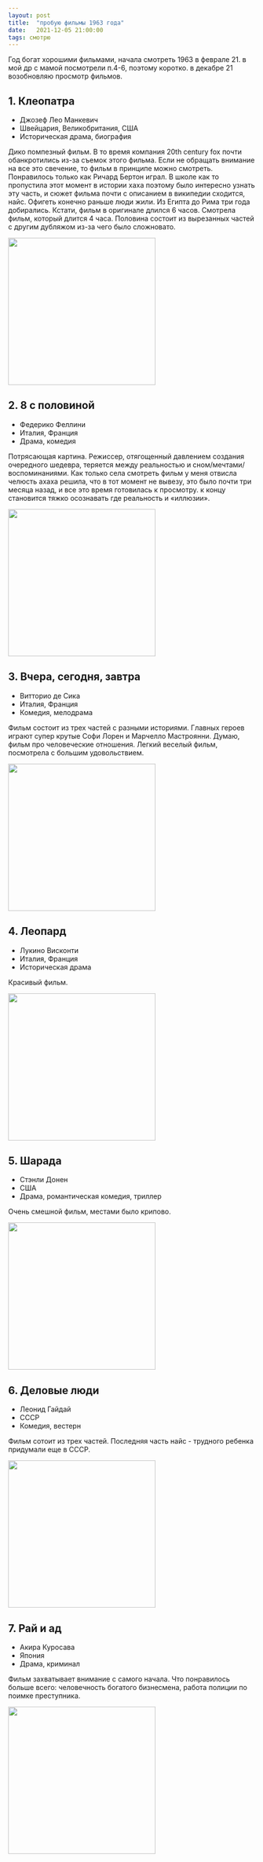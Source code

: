 ```yaml
---
layout: post
title:  "пробую фильмы 1963 года"
date:   2021-12-05 21:00:00
tags: смотрю
---
```


Год богат хорошими фильмами, начала смотреть 1963 в феврале 21. в мой др с мамой посмотрели п.4-6, поэтому коротко. в декабре 21 возобновляю просмотр фильмов.

## 1. Клеопатра
- Джозеф Лео Манкевич
- Швейцария, Великобритания, США
- Историческая драма, биография

Дико помпезный фильм. В то время компания 20th century fox почти обанкротились из-за съемок этого фильма. Если не обращать внимание на все это свечение, то фильм в принципе можно смотреть. Понравилось только как Ричард Бертон играл. В школе как то пропустила этот момент в истории хаха поэтому было интересно узнать эту часть, и сюжет фильма почти с описанием в википедии сходится, найс.
Офигеть конечно раньше люди жили. Из Египта до Рима три года добирались.
Кстати, фильм в оригинале длился 6 часов. Смотрела фильм, который длится 4 часа. Половина состоит из вырезанных частей с другим дубляжом из-за чего было сложновато.

<a href="https://letterboxd.com/film/cleopatra-1963/" title="Перейти на страницу фильма в Letterboxd" target="_blank">
<img src = "https://a.ltrbxd.com/resized/sm/upload/9p/bu/tr/xf/bj7rUGUewofA9cpHt1h36gvDFfy-0-460-0-690-crop.jpg?k=5cd399f4c6" width="300"></a>

## 2. 8 с половиной
- Федерико Феллини
- Италия, Франция
- Драма, комедия

Потрясающая картина.
Режиссер, отягощенный давлением создания очередного шедевра, теряется между реальностью и сном/мечтами/воспоминаниями.
Как только села смотреть фильм у меня отвисла челюсть ахаха решила, что в тот момент не вывезу, это было почти три месяца назад, и все это время готовилась к просмотру. к концу становится тяжко осознавать где реальность и «иллюзии».

<a href="https://letterboxd.com/film/8-half/" title="Перейти на страницу фильма в Letterboxd" target="_blank">
<img src = "https://a.ltrbxd.com/resized/sm/upload/qt/2y/ms/4w/5pQlc8dp5dXzWg1yM70DZrsDpOl-0-460-0-690-crop.jpg?k=9234e8d19a" width="300"></a>

## 3. Вчера, сегодня, завтра
- Витторио де Сика
- Италия, Франция
- Комедия, мелодрама

Фильм состоит из трех частей с разными историями. Главных героев играют супер крутые Софи Лорен и Марчелло Мастроянни.
Думаю, фильм про человеческие отношения.
Легкий веселый фильм, посмотрела с большим удовольствием.

<a href="https://letterboxd.com/film/yesterday-today-and-tomorrow-1963/" title="Перейти на страницу фильма в Letterboxd" target="_blank">
<img src = "https://a.ltrbxd.com/resized/film-poster/2/2/2/9/3/22293-yesterday-today-and-tomorrow-0-460-0-690-crop.jpg?k=7a9075ef46" width="300"></a>

## 4. Леопард
- Лукино Висконти
- Италия, Франция
- Историческая драма

Красивый фильм.

<a href="https://letterboxd.com/film/the-leopard/" title="Перейти на страницу фильма в Letterboxd" target="_blank">
<img src = "https://a.ltrbxd.com/resized/film-poster/5/1/1/6/7/51167-the-leopard-0-460-0-690-crop.jpg?k=2e13ff2917" width="300"></a>

## 5. Шарада
- Стэнли Донен
- США
- Драма, романтическая комедия, триллер

Очень смешной фильм, местами было крипово.

<a href="https://letterboxd.com/film/charade/" title="Перейти на страницу фильма в Letterboxd" target="_blank"><img src="https://a.ltrbxd.com/resized/film-poster/4/9/1/2/9/49129-charade-0-460-0-690-crop.jpg?k=4b8bac6f4f" width="300"></a>

## 6. Деловые люди
- Леонид Гайдай
- СССР
- Комедия, вестерн

Фильм сотоит из трех частей. Последняя часть найс - трудного ребенка придумали еще в СССР.

<a href="https://letterboxd.com/film/businessmen/" title="Перейти на страницу фильма в Letterboxd" target="_blank"><img src="https://a.ltrbxd.com/resized/film-poster/7/7/5/3/4/77534-businessmen-0-460-0-690-crop.jpg?k=4b3a0be638" width="300"></a>

## 7. Рай и ад
- Акира Куросава
- Япония
- Драма, криминал

Фильм захватывает внимание с самого начала. Что понравилось больше всего: человечность богатого бизнесмена, работа полиции по поимке преступника.

<a href="https://letterboxd.com/film/high-and-low/" title="Перейти на страницу фильма в Letterboxd" target="_blank"><img src="https://a.ltrbxd.com/resized/sm/upload/do/zm/ur/ug/dgnyE40yWdI7gbaHmmB5yCCIVpI-0-460-0-690-crop.jpg?k=1c2c9b74f1" width="300"></a>
